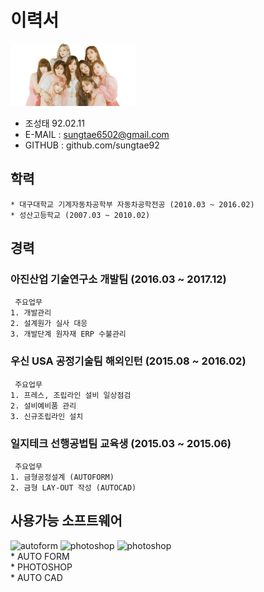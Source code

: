 # 이력서
<img alt="사진" src="https://github.com/sungtae92/smart_factory/blob/master/banner.png?raw=true" width="200" height="100"/> 

 * 조성태 92.02.11
 * E-MAIL : sungtae6502@gmail.com
 * GITHUB : github.com/sungtae92 
 
 
## 학력

	* 대구대학교 기계자동차공학부 자동차공학전공 (2010.03 ~ 2016.02)
	* 성산고등학교 (2007.03 ~ 2010.02) 
	
## 경력 

### 아진산업 기술연구소 개발팀 (2016.03 ~ 2017.12)
	 주요업무
	1. 개발관리
	2. 설계원가 실사 대응
	3. 개발단계 원자재 ERP 수불관리
	
### 우신 USA 공정기술팀 해외인턴 (2015.08 ~ 2016.02)
	 주요업무
	1. 프레스, 조립라인 설비 일상점검
	2. 설비예비품 관리
	3. 신규조립라인 설치
	
### 일지테크 선행공법팀 교육생 (2015.03 ~ 2015.06)
	 주요업무
	1. 금형공정설계 (AUTOFORM)
	2. 금형 LAY-OUT 작성 (AUTOCAD) 
	
	
## 사용가능 소프트웨어		
<img alt="autoform" src="https://www.autoform.com/fileadmin/public/Redaktion/en/homepage/Images/Logos/AutoForm-Logo.png" width="70" height="32"/> <img alt="photoshop" src="https://upload.wikimedia.org/wikipedia/commons/thumb/a/af/Adobe_Photoshop_CC_icon.svg/220px-Adobe_Photoshop_CC_icon.svg.png" width="32" height="32"/> <img alt="photoshop" src="https://d2v80xjmx68n4w.cloudfront.net/gigs/ZZHj51521867392.jpg" width="32" height="32"/>  
	* AUTO FORM  
	* PHOTOSHOP  
	* AUTO CAD 


